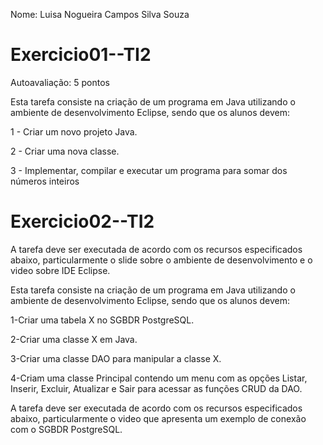 Nome: Luisa Nogueira Campos Silva Souza

# Exercicio01--TI2

Autoavaliação: 5 pontos

Esta tarefa consiste na criação de um programa em Java utilizando o ambiente de desenvolvimento Eclipse, sendo que os alunos devem:

1 - Criar um novo projeto Java.

2 - Criar uma nova classe.

3 - Implementar, compilar e executar um programa para somar dos números inteiros

# Exercicio02--TI2

A tarefa deve ser executada de acordo com os recursos especificados abaixo, particularmente o slide sobre o ambiente de desenvolvimento e o video sobre IDE Eclipse.

Esta tarefa consiste na criação de um programa em Java utilizando o ambiente de desenvolvimento Eclipse, sendo que os alunos devem:

1-Criar uma tabela X no SGBDR PostgreSQL.

2-Criar uma classe X em Java.

3-Criar uma classe DAO para manipular a classe X.

4-Criam uma classe Principal contendo um menu com as opções Listar, Inserir, Excluir, Atualizar e Sair para acessar as funções CRUD da DAO.

A tarefa deve ser executada de acordo com os recursos especificados abaixo, particularmente o video que apresenta um exemplo de conexão com o SGBDR PostgreSQL.
